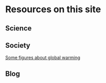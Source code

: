 # Resources on this site

## Science

## Society
[Some figures about global warming](/pages/lowering_carbon)
## Blog
